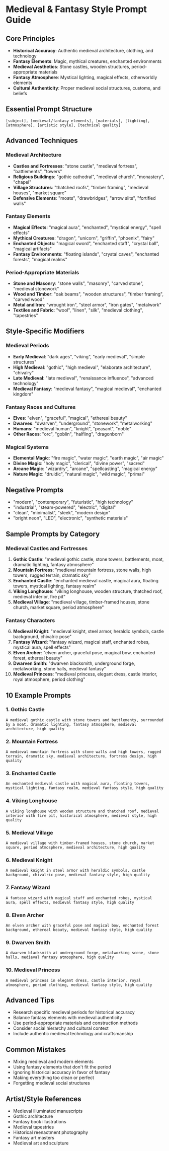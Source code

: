 # Medieval & Fantasy Style Prompt Guide

## Core Principles

- **Historical Accuracy**: Authentic medieval architecture, clothing, and technology
- **Fantasy Elements**: Magic, mythical creatures, enchanted environments
- **Medieval Aesthetics**: Stone castles, wooden structures, period-appropriate materials
- **Fantasy Atmosphere**: Mystical lighting, magical effects, otherworldly elements
- **Cultural Authenticity**: Proper medieval social structures, customs, and beliefs

## Essential Prompt Structure

```
[subject], [medieval/fantasy elements], [materials], [lighting], [atmosphere], [artistic style], [technical quality]
```

## Advanced Techniques

### Medieval Architecture

- **Castles and Fortresses**: "stone castle", "medieval fortress", "battlements", "towers"
- **Religious Buildings**: "gothic cathedral", "medieval church", "monastery", "chapel"
- **Village Structures**: "thatched roofs", "timber framing", "medieval houses", "market square"
- **Defensive Elements**: "moats", "drawbridges", "arrow slits", "fortified walls"

### Fantasy Elements

- **Magical Effects**: "magical aura", "enchanted", "mystical energy", "spell effects"
- **Mythical Creatures**: "dragon", "unicorn", "griffin", "phoenix", "fairy"
- **Enchanted Objects**: "magical sword", "enchanted staff", "crystal ball", "magical artifacts"
- **Fantasy Environments**: "floating islands", "crystal caves", "enchanted forests", "magical realms"

### Period-Appropriate Materials

- **Stone and Masonry**: "stone walls", "masonry", "carved stone", "medieval stonework"
- **Wood and Timber**: "oak beams", "wooden structures", "timber framing", "carved wood"
- **Metal and Iron**: "wrought iron", "steel armor", "iron gates", "metalwork"
- **Textiles and Fabric**: "wool", "linen", "silk", "medieval clothing", "tapestries"

## Style-Specific Modifiers

### Medieval Periods

- **Early Medieval**: "dark ages", "viking", "early medieval", "simple structures"
- **High Medieval**: "gothic", "high medieval", "elaborate architecture", "chivalry"
- **Late Medieval**: "late medieval", "renaissance influence", "advanced technology"
- **Medieval Fantasy**: "medieval fantasy", "magical medieval", "enchanted kingdom"

### Fantasy Races and Cultures

- **Elves**: "elven", "graceful", "magical", "ethereal beauty"
- **Dwarves**: "dwarven", "underground", "stonework", "metalworking"
- **Humans**: "medieval human", "knight", "peasant", "noble"
- **Other Races**: "orc", "goblin", "halfling", "dragonborn"

### Magical Systems

- **Elemental Magic**: "fire magic", "water magic", "earth magic", "air magic"
- **Divine Magic**: "holy magic", "clerical", "divine power", "sacred"
- **Arcane Magic**: "wizardry", "arcane", "spellcasting", "magical energy"
- **Nature Magic**: "druidic", "natural magic", "wild magic", "primal"

## Negative Prompts

- "modern", "contemporary", "futuristic", "high technology"
- "industrial", "steam-powered", "electric", "digital"
- "clean", "minimalist", "sleek", "modern design"
- "bright neon", "LED", "electronic", "synthetic materials"

## Sample Prompts by Category

### Medieval Castles and Fortresses

1. **Gothic Castle**: "medieval gothic castle, stone towers, battlements, moat, dramatic lighting, fantasy atmosphere"
2. **Mountain Fortress**: "medieval mountain fortress, stone walls, high towers, rugged terrain, dramatic sky"
3. **Enchanted Castle**: "enchanted medieval castle, magical aura, floating towers, mystical lighting, fantasy realm"
4. **Viking Longhouse**: "viking longhouse, wooden structure, thatched roof, medieval interior, fire pit"
5. **Medieval Village**: "medieval village, timber-framed houses, stone church, market square, period atmosphere"

### Fantasy Characters

6. **Medieval Knight**: "medieval knight, steel armor, heraldic symbols, castle background, chivalric pose"
7. **Fantasy Wizard**: "fantasy wizard, magical staff, enchanted robes, mystical aura, spell effects"
8. **Elven Archer**: "elven archer, graceful pose, magical bow, enchanted forest, ethereal beauty"
9. **Dwarven Smith**: "dwarven blacksmith, underground forge, metalworking, stone halls, medieval fantasy"
10. **Medieval Princess**: "medieval princess, elegant dress, castle interior, royal atmosphere, period clothing"

## 10 Example Prompts

### 1. Gothic Castle

```
A medieval gothic castle with stone towers and battlements, surrounded by a moat, dramatic lighting, fantasy atmosphere, medieval architecture, high quality
```

### 2. Mountain Fortress

```
A medieval mountain fortress with stone walls and high towers, rugged terrain, dramatic sky, medieval architecture, fortress design, high quality
```

### 3. Enchanted Castle

```
An enchanted medieval castle with magical aura, floating towers, mystical lighting, fantasy realm, medieval fantasy style, high quality
```

### 4. Viking Longhouse

```
A viking longhouse with wooden structure and thatched roof, medieval interior with fire pit, historical atmosphere, medieval style, high quality
```

### 5. Medieval Village

```
A medieval village with timber-framed houses, stone church, market square, period atmosphere, medieval architecture, high quality
```

### 6. Medieval Knight

```
A medieval knight in steel armor with heraldic symbols, castle background, chivalric pose, medieval fantasy style, high quality
```

### 7. Fantasy Wizard

```
A fantasy wizard with magical staff and enchanted robes, mystical aura, spell effects, medieval fantasy style, high quality
```

### 8. Elven Archer

```
An elven archer with graceful pose and magical bow, enchanted forest background, ethereal beauty, medieval fantasy style, high quality
```

### 9. Dwarven Smith

```
A dwarven blacksmith at underground forge, metalworking scene, stone halls, medieval fantasy atmosphere, high quality
```

### 10. Medieval Princess

```
A medieval princess in elegant dress, castle interior, royal atmosphere, period clothing, medieval fantasy style, high quality
```

## Advanced Tips

- Research specific medieval periods for historical accuracy
- Balance fantasy elements with medieval authenticity
- Use period-appropriate materials and construction methods
- Consider social hierarchy and cultural context
- Include authentic medieval technology and craftsmanship

## Common Mistakes

- Mixing medieval and modern elements
- Using fantasy elements that don't fit the period
- Ignoring historical accuracy in favor of fantasy
- Making everything too clean or perfect
- Forgetting medieval social structures

## Artist/Style References

- Medieval illuminated manuscripts
- Gothic architecture
- Fantasy book illustrations
- Medieval tapestries
- Historical reenactment photography
- Fantasy art masters
- Medieval art and sculpture
